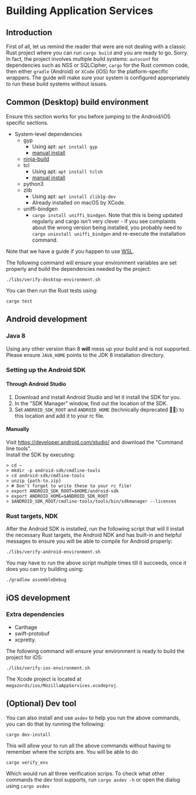# Building Application Services

## Introduction

First of all, let us remind the reader that were are not dealing with a classic Rust project where you can run `cargo build` and you are ready to go. Sorry.  
In fact, the project involves multiple build systems: `autoconf` for dependencies such as NSS or SQLCipher, `cargo` for the Rust common code, then either `gradle` (Android) or `XCode` (iOS) for the platform-specific wrappers.
The guide will make sure your system is configured appropriately to run these build systems without issues.

## Common (Desktop) build environment

Ensure this section works for you before jumping to the Android/iOS specific sections.

- System-level dependencies
  - gyp
    - Using apt: `apt install gyp`
    - [manual install](https://github.com/mogemimi/pomdog/wiki/How-to-Install-GYP)
  - [ninja-build](https://github.com/ninja-build/ninja/wiki/Pre-built-Ninja-packages)
  - tcl
    - Using apt: `apt install tclsh`
    - [manual install](https://www.tcl.tk/software/tcltk/)
  - python3
  - zlib
    - Using apt: `apt install zlib1g-dev`
    - Already installed on macOS by XCode.
  - uniffi-bindgen
    - `cargo install uniffi_bindgen`. Note that this is being updated regularly
      and cargo isn't very clever - if you see complaints about the wrong
      version being installed, you probably need to
      `cargo uninstall uniffi_bindgen` and re-execute the installation command.

Note that we have a guide if you happen to use [WSL](howtos/wsl-build-guide.md).

The following command will ensure your environment variables are set properly and build the dependencies needed by the project:

```
./libs/verify-desktop-environment.sh
```

You can then run the Rust tests using:

```
cargo test
```

## Android development

### Java 8

Using any other version than 8 __will__ mess up your build and is not supported.  
Please ensure `JAVA_HOME` points to the JDK 8 installation directory.

### Setting up the Android SDK

#### Through Android Studio

1. Download and install Android Studio and let it install the SDK for you.
1. In the "SDK Manager" window, find out the location of the SDK.
1. Set `ANDROID_SDK_ROOT` and `ANDROID_HOME` (technically deprecated 🤷‍♂️) to this location and add it to your rc file.

#### Manually

Visit https://developer.android.com/studio/ and download the "Command line tools".  
Install the SDK by executing:


```
> cd ~  
> mkdir -p android-sdk/cmdline-tools  
> cd android-sdk/cmdline-tools  
> unzip {path-to.zip}  
> # Don't forget to write these to your rc file!
> export ANDROID_SDK_ROOT=$HOME/android-sdk
> export ANDROID_HOME=$ANDROID_SDK_ROOT
> $ANDROID_SDK_ROOT/cmdline-tools/tools/bin/sdkmanager --licenses
```

### Rust targets, NDK

After the Android SDK is installed, run the following script that will ll install the necessary Rust targets, the Android NDK and has built-in and helpful messages to ensure you will be able to compile for Android properly:

```
./libs/verify-android-environment.sh
````

You may have to run the above script multiple times till it succeeds, once it does you can try building using:

```
./gradlew assembleDebug
```

## iOS development

### Extra dependencies

- Carthage
- swift-protobuf
- xcpretty.

The following command will ensure your environment is ready to build the project for iOS:

```
./libs/verify-ios-environment.sh
````

The Xcode project is located at `megazords/ios/MozillaAppServices.xcodeproj`.

## (Optional) Dev tool
You can also install and use `asdev` to help you run the above commands, you can do that by running the following:

```
cargo dev-install
```

This will allow your to run all the above commands without having to remember where the scripts are. You will be able to do 

```
cargo verify_env
``` 
Which would run all three verification scrips. To check what other commands the dev tool supports, run `cargo asdev -h` or open the dialog using `cargo asdev`

